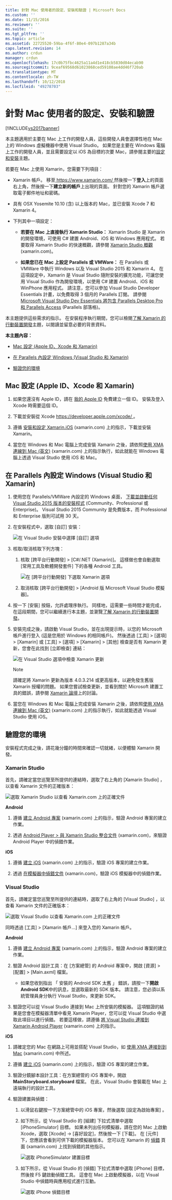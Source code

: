 ```yaml
---
title: 針對 Mac 使用者的設定、安裝和驗證 | Microsoft Docs
ms.custom: ''
ms.date: 11/15/2016
ms.reviewer: ''
ms.suite: ''
ms.tgt_pltfrm: ''
ms.topic: article
ms.assetid: 22725520-59ba-4f6f-80e4-097b1287a34b
caps.latest.revision: 14
ms.author: crdun
manager: crdun
ms.openlocfilehash: 17c0b75fbc4625a11a4d1e418cb5830d04ecab90
ms.sourcegitcommit: 9ceaf69568d61023868ced59108ae4dd46f720ab
ms.translationtype: MT
ms.contentlocale: zh-TW
ms.lasthandoff: 10/12/2018
ms.locfileid: "49278703"
---
```

# <a name="setup-install-and-verifications-for-mac-users"></a>針對 Mac 使用者的設定、安裝和驗證
[!INCLUDE[vs2017banner](../includes/vs2017banner.md)]

  
本主題適用於主要在 Mac 上工作的開發人員，這些開發人員會選擇性地在 Mac 上的 Windows 虛擬機器中使用 Visual Studio。 如果您是主要在 Windows 電腦上工作的開發人員，並且需要設定以 iOS 為目標的次要 Mac，請參閱主要的[設定和安裝](../cross-platform/setup-and-install.md)主題。  
  
 若要在 Mac 上使用 Xamarin，您需要下列項目：  
  
-   Xamarin 帳戶。 移至[ https://www.xamarin.com/ ](https://www.xamarin.com/)然後按一下**登入**上的頁面右上角，然後按一下**建立新的帳戶**上出現的頁面。 針對您的 Xamarin 帳戶選取電子郵件地址和密碼。  
  
-   具有 OSX Yosemite 10.10 (含) 以上版本的 Mac，並已安裝 Xcode 7 和 Xamarin 4。  
  
-   下列其中一項設定：  
  
    -   **若要在 Mac 上直接執行 Xamarin Studio：** Xamarin Studio 是 Xamarin 的開發環境，可使用 C# 建置 Android、iOS 和 Windows 應用程式。  若要取得 Xamarin Studio 的快速概觀，請參閱 [Xamarin Studio 概觀](https://xamarin.com/studio) (xamarin.com)。  
  
    -   **如果您已在 Mac 上設定 Parallels 或 VMWare：** 在 Parallels 或 VMWare 中執行 Windows 以及 Visual Studio 2015 和 Xamarin 4。  在這項設定中，Xamarin 是 Visual Studio 隨附安裝的擴充功能，可讓您使用 Visual Studio 作為開發環境，以使用 C# 建置 Android、iOS 和 WinPhone 應用程式。  請注意，您可以參加 Visual Studio Developer Essentials 計畫，以免費取得 3 個月的 Parallels 訂閱。 請參閱 [Microsoft Visual Studio Dev Essentials 將包含 Parallels Desktop Pro 和 Parallels Access](http://blog.parallels.com/blog/2015/11/18/visual-studio-dev-essentials/) (Parallels 部落格)。  
  
 本主題提供這些需求的指示。  在安裝程序執行期間，您可以檢閱[了解 Xamarin 的行動裝置開發](../cross-platform/learn-about-mobile-development-with-xamarin.md)主題，以閱讀並留意必要的背景資料。  
  
 **本主題內容：**  
  
-   [Mac 設定 (Apple ID、Xcode 和 Xamarin)](#mac)  
  
-   [在 Parallels 內設定 Windows (Visual Studio 和 Xamarin)](#windows)  
  
-   [驗證您的環境](#verify)  
  
##  <a name="mac"></a> Mac 設定 (Apple ID、Xcode 和 Xamarin)  
  
1.  如果您還沒有 Apple ID，請在 [我的 Apple ID](https://appleid.apple.com/) 免費建立一個 ID。 安裝及登入 Xcode 時需要這個 ID。  
  
2.  下載並安裝從 Xcode [ https://developer.apple.com/xcode/ ](https://developer.apple.com/xcode/)。  
  
3.  遵循 [安裝和設定 Xamarin.iOS](http://developer.xamarin.com/guides/ios/getting_started/installation/mac/) (xamarin.com) 上的指示，下載並安裝 Xamarin。  
  
4.  當您在 Windows 和 Mac 電腦上完成安裝 Xamarin 之後，請依照[使用 XMA 連線到 Mac (英文)](http://developer.xamarin.com/guides/ios/getting_started/installation/windows/#Connecting_to_the_Mac_Using_XMA) (xamarin.com) 上的指示執行，如此就能在 Windows 電腦上透過 Visual Studio 使用 iOS 和 Mac。  
  
##  <a name="windows"></a> 在 Parallels 內設定 Windows (Visual Studio 和 Xamarin)  
  
1.  使用您在 Parallels/VMWare 內設定的 Windows 桌面， [下載並啟動任何 Visual Studio 2015 版本的安裝程式](https://www.visualstudio.com/en-us/downloads/download-visual-studio-vs.aspx) (Community、Professional 或 Enterprise)。 Visual Studio 2015 Community 是免費版本，而 Professional 和 Enterprise 版則可試用 30 天。  
  
2.  在安裝程式中，選取 [自訂]  安裝：  
  
     ![在 Visual Studio 安裝中選擇 [自訂] 選項](../cross-platform/media/cross-plat-xamarin-setup-1.png "跨平台 Xamarin 設定 1")  
  
3.  核取/取消核取下列方塊：  
  
    1.  核取 [跨平台行動開發] > [C#/.NET (Xamarin)]。 這樣做也會自動選取 [常用工具及軟體開發套件] 下的各種 Android 工具。  
  
         ![在 [跨平台行動開發] 下選取 Xamarin 選項](../cross-platform/media/cross-plat-xamarin-setup-2.png "跨平台 Xamarin 設定 2")  
  
    2.  取消核取 [跨平台行動開發] > [Android 版 Microsoft Visual Studio 模擬器]。  
  
4.  按一下 [安裝] 按鈕，允許處理序執行。 同樣地，這需要一些時間才能完成，在這段期間，您可以繼續進行本主題，並瀏覽[了解 Xamarin 的行動裝置開發](../cross-platform/learn-about-mobile-development-with-xamarin.md)。  
  
5.  安裝完成之後，請啟動 Visual Studio，並在出現提示時，以您的 Microsoft 帳戶進行登入 (這是您用於 Windows 的相同帳戶)。 然後透過 [工具] > [選項] > [Xamarin] 或 [工具] > [選項] > [Xamarin] > [其他] 檢查是否有 Xamarin 更新，您會在此找到 [立即檢查] 連結：  
  
     ![在 Visual Studio 選項中檢查 Xamarin 更新](../cross-platform/media/cross-plat-xamarin-setup-3.png "跨平台 Xamarin 設定 3")  
  
    > [!NOTE]
    >  請確定將 Xamarin 更新為版本 4.0.3.214 或更高版本，以避免發生舊版 Xamarin 授權的問題。  如果您嘗試檢查更新，並看到關於 Microsoft 建置工具的錯誤，請參閱 [Xamarin 論壇](http://forums.xamarin.com/discussion/69015/xamarin-update-on-vs-2013-says-i-need-the-build-tools-for-vs-2015)上的討論。
  
6.  當您在 Windows 和 Mac 電腦上完成安裝 Xamarin 之後，請依照[使用 XMA 連線到 Mac (英文)](http://developer.xamarin.com/guides/ios/getting_started/installation/windows/#Connecting_to_the_Mac_Using_XMA) (xamarin.com) 上的指示執行，如此就能透過 Visual Studio 使用 iOS。  
  
##  <a name="verify"></a> 驗證您的環境  
 安裝程式完成之後，請花幾分鐘的時間來確認一切就緒，以便體驗 Xamarin 開發。  
  
### <a name="xamarin-studio"></a>Xamarin Studio  
 首先，請確定當您巡覽至所提供的連結時，選取了右上角的 [Xamarin Studio]  ，以查看 Xamarin 文件的正確版本：  
  
 ![選取 Xamarin Studio 以查看 Xamarin.com 上的正確文件](../cross-platform/media/crossplat-xamarin-mac-1.png "CrossPlat Xamarin Mac 1")  
  
 **Android**  
  
1.  遵循 [建立 Android 專案](http://developer.xamarin.com/recipes/android/general/projects/create_an_android_project/) (xamarin.com) 上的指示，驗證 Android 專案的建立作業。  
  
2.  透過 [Android Player > 與 Xamarin Studio 整合文件](https://developer.xamarin.com/guides/android/getting_started/installation/android-player/#Integration_with_Xamarin_Studio) (xamarin.com)，來驗證 Android Player 中的偵錯作業。  
  
 **iOS**  
  
1.  遵循 [建立 iOS](http://developer.xamarin.com/recipes/ios/general/projects/create_an_ios_project/) (xamarin.com) 上的指示，驗證 iOS 專案的建立作業。  
  
2.  透過 [在模擬器中偵錯文件](https://developer.xamarin.com/guides/ios/deployment,_testing,_and_metrics/debugging_in_xamarin_ios/#Debugging_on_the_Simulator) (xamarin.com)，驗證 iOS 模擬器中的偵錯作業。  
  
### <a name="visual-studio"></a>Visual Studio  
 首先，請確定當您巡覽至所提供的連結時，選取了右上角的 [Visual Studio]  ，以查看 Xamarin 文件的正確版本：  
  
 ![選取 Visual Studio 以查看 Xamarin.com 上的正確文件](../cross-platform/media/crossplat-xamarin-mac-2.png "CrossPlat Xamarin Mac 2")  
  
 同時透過 [工具] > [Xamarin 帳戶...] 來登入您的 Xamarin 帳戶。  
  
 **Android**  
  
1.  遵循 [建立 Android 專案](http://developer.xamarin.com/recipes/android/general/projects/create_an_android_project/) (xamarin.com) 上的指示，驗證 Android 專案的建立作業。  
  
2.  驗證 Android 設計工具：在 [方案總管] 的 Android 專案中，開啟 [資源] > [配置] > [Main.axml] 檔案。  
  
    -   如果您收到指出 「 安裝的 Android SDK 太舊 」 錯誤，請按一下**開啟 Android SDK**中的訊息，並選取最新的 SDK 版本。 請注意，您必須以系統管理員身分執行 Visual Studio，來更新 SDK。  
  
3.  驗證您可以從 Visual Studio 連接到 Mac 上所安裝的模擬器。  這項驗證的結果是您會在模擬器清單中看見 Xamarin Player，您可以從 Visual Studio 中選取此項目以進行偵錯。  若要這樣做，請遵循 [將 Visual Studio 連接到 Xamarin Android Player](http://developer.xamarin.com/guides/android/deployment,_testing,_and_metrics/android-player-with-visual-studio-in-vm/) (xamarin.com) 上的指示。  
  
 **iOS**  
  
1.  請確定您的 Mac 在網路上可用並搭配 Visual Studio，如 [使用 XMA 連接到到 Mac](http://developer.xamarin.com/guides/ios/getting_started/installation/windows/#Connecting_to_the_Mac_Using_XMA) (xamarin.com) 中所述。  
  
2.  遵循 [建立 iOS](http://developer.xamarin.com/recipes/ios/general/projects/create_an_ios_project/) (xamarin.com) 上的指示，驗證 iOS 專案的建立作業。  
  
3.  驗證分鏡腳本設計工具：在方案總管的 iOS 專案中，開啟 **MainStoryboard.storyboard** 檔案。 在此，Visual Studio 會裝載在 Mac 上遠端執行的設計工具。  
  
4.  驗證建置與偵錯：  
  
    1.  以滑鼠右鍵按一下方案總管中的 iOS 專案，然後選取 [設定為啟始專案] 。  
  
    2.  如下所示，從 Visual Studio 的 [組建] 下拉式清單中選取 [iPhoneSimulator]  目標。 如果未列出任何模擬器，請在您的 Mac 上啟動 Xcode，選取 [Xcode] -> [喜好設定]，然後按一下 [下載]。 在 [元件]  下，您應該會看到可供下載的模擬器版本。 您可以在 Xamarin 的 [偵錯](https://developer.xamarin.com/guides/ios/deployment,_testing,_and_metrics/debugging_in_xamarin_ios/#Debugging_on_the_Simulator) 頁面 (xamarin.com) 上找到偵錯的其他指示。  
  
         ![選取 iPhoneSimulator 建置目標](../cross-platform/media/crossplat-xamarin-verify-5.png "CrossPlat Xamarin 驗證 5")  
  
    3.  如下所示，從 Visual Studio 的 [偵錯] 下拉式清單中選取 [iPhone] 目標，然後按 F5 鍵啟動偵錯工具。 這會在 Mac 上啟動模擬器，以在 Visual Studio 中偵錯時與應用程式進行互動。  
  
         ![選取 iPhone 偵錯目標](../cross-platform/media/crossplat-xamarin-verify-6.png "CrossPlat Xamarin 驗證 6")

